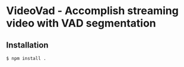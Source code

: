 # VideoVad - Accomplish streaming video with VAD segmentation

## Installation

```
$ npm install .
```
